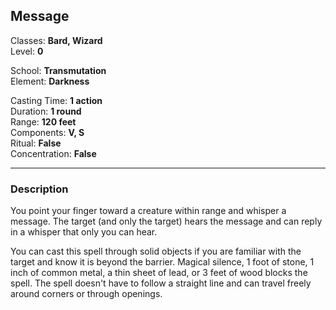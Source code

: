 ## Message

Classes: **Bard, Wizard**  
Level: **0**  

School: **Transmutation**  
Element: **Darkness**  

Casting Time: **1 action**  
Duration: **1 round**  
Range: **120 feet**  
Components: **V, S**  
Ritual: **False**  
Concentration: **False**  

------

### Description

You point your finger toward a creature within range and whisper a message. The target (and only the target) hears the message and can reply in a whisper that only you can hear.

You can cast this spell through solid objects if you are familiar with the target and know it is beyond the barrier. Magical silence, 1 foot of stone, 1 inch of common metal, a thin sheet of lead, or 3 feet of wood blocks the spell. The spell doesn't have to follow a straight line and can travel freely around corners or through openings.